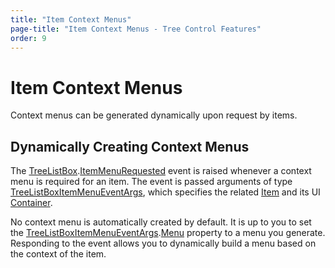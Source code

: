 ```yaml
---
title: "Item Context Menus"
page-title: "Item Context Menus - Tree Control Features"
order: 9
---
```

# Item Context Menus

Context menus can be generated dynamically upon request by items.

## Dynamically Creating Context Menus

The [TreeListBox](xref:ActiproSoftware.Windows.Controls.Grids.TreeListBox).[ItemMenuRequested](xref:ActiproSoftware.Windows.Controls.Grids.TreeListBox.ItemMenuRequested) event is raised whenever a context menu is required for an item.  The event is passed arguments of type [TreeListBoxItemMenuEventArgs](xref:ActiproSoftware.Windows.Controls.Grids.TreeListBoxItemMenuEventArgs), which specifies the related [Item](xref:ActiproSoftware.Windows.Controls.Grids.TreeListBoxItemEventArgs.Item) and its UI [Container](xref:ActiproSoftware.Windows.Controls.Grids.TreeListBoxItemEventArgs.Container).

No context menu is automatically created by default.  It is up to you to set the [TreeListBoxItemMenuEventArgs](xref:ActiproSoftware.Windows.Controls.Grids.TreeListBoxItemMenuEventArgs).[Menu](xref:ActiproSoftware.Windows.Controls.Grids.TreeListBoxItemMenuEventArgs.Menu) property to a menu you generate.  Responding to the event allows you to dynamically build a menu based on the context of the item.
